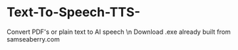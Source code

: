 # Text-To-Speech-TTS-
Convert PDF's or plain text to AI speech \n
Download .exe already built from samseaberry.com
